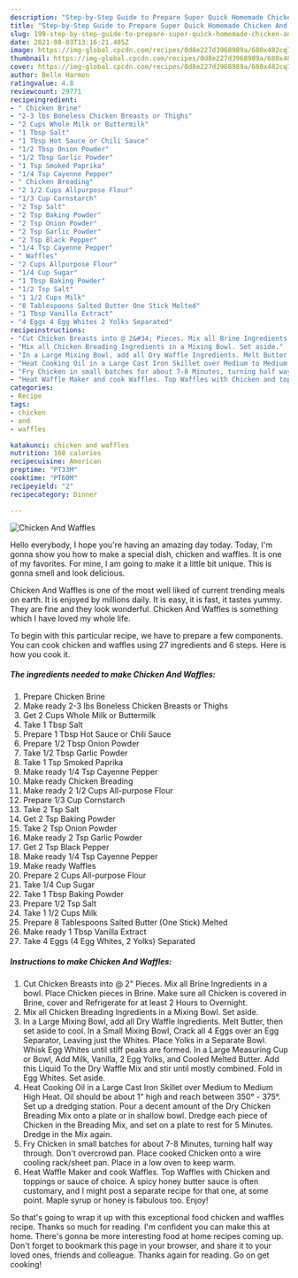 ```yaml
---
description: "Step-by-Step Guide to Prepare Super Quick Homemade Chicken And Waffles"
title: "Step-by-Step Guide to Prepare Super Quick Homemade Chicken And Waffles"
slug: 199-step-by-step-guide-to-prepare-super-quick-homemade-chicken-and-waffles
date: 2021-08-03T13:16:21.405Z
image: https://img-global.cpcdn.com/recipes/0d8e227d3968989a/680x482cq70/chicken-and-waffles-recipe-main-photo.jpg
thumbnail: https://img-global.cpcdn.com/recipes/0d8e227d3968989a/680x482cq70/chicken-and-waffles-recipe-main-photo.jpg
cover: https://img-global.cpcdn.com/recipes/0d8e227d3968989a/680x482cq70/chicken-and-waffles-recipe-main-photo.jpg
author: Belle Harmon
ratingvalue: 4.8
reviewcount: 29771
recipeingredient:
- " Chicken Brine"
- "2-3 lbs Boneless Chicken Breasts or Thighs"
- "2 Cups Whole Milk or Buttermilk"
- "1 Tbsp Salt"
- "1 Tbsp Hot Sauce or Chili Sauce"
- "1/2 Tbsp Onion Powder"
- "1/2 Tbsp Garlic Powder"
- "1 Tsp Smoked Paprika"
- "1/4 Tsp Cayenne Pepper"
- " Chicken Breading"
- "2 1/2 Cups Allpurpose Flour"
- "1/3 Cup Cornstarch"
- "2 Tsp Salt"
- "2 Tsp Baking Powder"
- "2 Tsp Onion Powder"
- "2 Tsp Garlic Powder"
- "2 Tsp Black Pepper"
- "1/4 Tsp Cayenne Pepper"
- " Waffles"
- "2 Cups Allpurpose Flour"
- "1/4 Cup Sugar"
- "1 Tbsp Baking Powder"
- "1/2 Tsp Salt"
- "1 1/2 Cups Milk"
- "8 Tablespoons Salted Butter One Stick Melted"
- "1 Tbsp Vanilla Extract"
- "4 Eggs 4 Egg Whites 2 Yolks Separated"
recipeinstructions:
- "Cut Chicken Breasts into @ 2&#34; Pieces. Mix all Brine Ingredients in a bowl. Place Chicken pieces in Brine. Make sure all Chicken is covered in Brine, cover and Refrigerate for at least 2 Hours to Overnight."
- "Mix all Chicken Breading Ingredients in a Mixing Bowl. Set aside."
- "In a Large Mixing Bowl, add all Dry Waffle Ingredients. Melt Butter, then set aside to cool. In a Small Mixing Bowl, Crack all 4 Eggs over an Egg Separator, Leaving just the Whites. Place Yolks in a Separate Bowl. Whisk Egg Whites until stiff peaks are formed. In a Large Measuring Cup or Bowl, Add Milk, Vanilla, 2 Egg Yolks, and Cooled Melted Butter. Add this Liquid To the Dry Waffle Mix and stir until mostly combined. Fold in Egg Whites. Set aside."
- "Heat Cooking Oil in a Large Cast Iron Skillet over Medium to Medium High Heat. Oil should be about 1&#34; high and reach between 350° - 375°. Set up a dredging station. Pour a decent amount of the Dry Chicken Breading Mix onto a plate or in shallow bowl. Dredge each piece of Chicken in the Breading Mix, and set on a plate to rest for 5 Minutes. Dredge in the Mix again."
- "Fry Chicken in small batches for about 7-8 Minutes, turning half way through. Don&#39;t overcrowd pan. Place cooked Chicken onto a wire cooling rack/sheet pan. Place in a low oven to keep warm."
- "Heat Waffle Maker and cook Waffles. Top Waffles with Chicken and toppings or sauce of choice. A spicy honey butter sauce is often customary, and I might post a separate recipe for that one, at some point. Maple syrup or honey is fabulous too. Enjoy!"
categories:
- Recipe
tags:
- chicken
- and
- waffles

katakunci: chicken and waffles 
nutrition: 168 calories
recipecuisine: American
preptime: "PT33M"
cooktime: "PT60M"
recipeyield: "2"
recipecategory: Dinner

---
```



![Chicken And Waffles](https://img-global.cpcdn.com/recipes/0d8e227d3968989a/680x482cq70/chicken-and-waffles-recipe-main-photo.jpg)

Hello everybody, I hope you're having an amazing day today. Today, I'm gonna show you how to make a special dish, chicken and waffles. It is one of my favorites. For mine, I am going to make it a little bit unique. This is gonna smell and look delicious.



Chicken And Waffles is one of the most well liked of current trending meals on earth. It is enjoyed by millions daily. It is easy, it is fast, it tastes yummy. They are fine and they look wonderful. Chicken And Waffles is something which I have loved my whole life.


To begin with this particular recipe, we have to prepare a few components. You can cook chicken and waffles using 27 ingredients and 6 steps. Here is how you cook it.

<!--inarticleads1-->

##### The ingredients needed to make Chicken And Waffles:

1. Prepare  Chicken Brine
1. Make ready 2-3 lbs Boneless Chicken Breasts or Thighs
1. Get 2 Cups Whole Milk or Buttermilk
1. Take 1 Tbsp Salt
1. Prepare 1 Tbsp Hot Sauce or Chili Sauce
1. Prepare 1/2 Tbsp Onion Powder
1. Take 1/2 Tbsp Garlic Powder
1. Take 1 Tsp Smoked Paprika
1. Make ready 1/4 Tsp Cayenne Pepper
1. Make ready  Chicken Breading
1. Make ready 2 1/2 Cups All-purpose Flour
1. Prepare 1/3 Cup Cornstarch
1. Take 2 Tsp Salt
1. Get 2 Tsp Baking Powder
1. Take 2 Tsp Onion Powder
1. Make ready 2 Tsp Garlic Powder
1. Get 2 Tsp Black Pepper
1. Make ready 1/4 Tsp Cayenne Pepper
1. Make ready  Waffles
1. Prepare 2 Cups All-purpose Flour
1. Take 1/4 Cup Sugar
1. Take 1 Tbsp Baking Powder
1. Prepare 1/2 Tsp Salt
1. Take 1 1/2 Cups Milk
1. Prepare 8 Tablespoons Salted Butter (One Stick) Melted
1. Make ready 1 Tbsp Vanilla Extract
1. Take 4 Eggs (4 Egg Whites, 2 Yolks) Separated




<!--inarticleads2-->

##### Instructions to make Chicken And Waffles:

1. Cut Chicken Breasts into @ 2&#34; Pieces. Mix all Brine Ingredients in a bowl. Place Chicken pieces in Brine. Make sure all Chicken is covered in Brine, cover and Refrigerate for at least 2 Hours to Overnight.
1. Mix all Chicken Breading Ingredients in a Mixing Bowl. Set aside.
1. In a Large Mixing Bowl, add all Dry Waffle Ingredients. Melt Butter, then set aside to cool. In a Small Mixing Bowl, Crack all 4 Eggs over an Egg Separator, Leaving just the Whites. Place Yolks in a Separate Bowl. Whisk Egg Whites until stiff peaks are formed. In a Large Measuring Cup or Bowl, Add Milk, Vanilla, 2 Egg Yolks, and Cooled Melted Butter. Add this Liquid To the Dry Waffle Mix and stir until mostly combined. Fold in Egg Whites. Set aside.
1. Heat Cooking Oil in a Large Cast Iron Skillet over Medium to Medium High Heat. Oil should be about 1&#34; high and reach between 350° - 375°. Set up a dredging station. Pour a decent amount of the Dry Chicken Breading Mix onto a plate or in shallow bowl. Dredge each piece of Chicken in the Breading Mix, and set on a plate to rest for 5 Minutes. Dredge in the Mix again.
1. Fry Chicken in small batches for about 7-8 Minutes, turning half way through. Don&#39;t overcrowd pan. Place cooked Chicken onto a wire cooling rack/sheet pan. Place in a low oven to keep warm.
1. Heat Waffle Maker and cook Waffles. Top Waffles with Chicken and toppings or sauce of choice. A spicy honey butter sauce is often customary, and I might post a separate recipe for that one, at some point. Maple syrup or honey is fabulous too. Enjoy!




So that's going to wrap it up with this exceptional food chicken and waffles recipe. Thanks so much for reading. I'm confident you can make this at home. There's gonna be more interesting food at home recipes coming up. Don't forget to bookmark this page in your browser, and share it to your loved ones, friends and colleague. Thanks again for reading. Go on get cooking!
